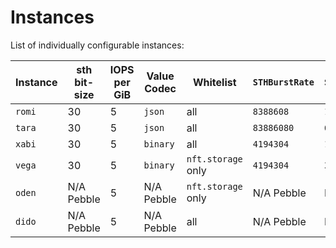 # Instances

List of individually configurable instances:

| Instance | sth bit-size | IOPS per GiB  | Value Codec  | Whitelist           | `STHBurstRate` | `STHSyncInterval` | Running                                                                                                                                       |
|----------|--------------|---------------|--------------|---------------------|----------------|-------------------|-----------------------------------------------------------------------------------------------------------------------------------------------|
| `romi`   | 30           | 5             | `json`       | all                 | `8388608`      | `1s`              | [842ef52a78fb9158a8797f8cd5ac3db026fbf6c7](https://github.com/filecoin-project/storetheindex/commit/842ef52a78fb9158a8797f8cd5ac3db026fbf6c7) |
| `tara`   | 30           | 5             | `json`       | all                 | `83886080`     | `6s`              | [778339d270108841997806c86203ddd3a7341fcb](https://github.com/filecoin-project/storetheindex/commit/778339d270108841997806c86203ddd3a7341fcb) |
| `xabi`   | 30           | 5             | `binary`     | all                 | `4194304`      | `1s`              | [945940507682064093e846ecc8578a58a5f16535](https://github.com/filecoin-project/storetheindex/commit/945940507682064093e846ecc8578a58a5f16535) |
| `vega`   | 30           | 5             | `binary`     | `nft.storage` only  | `4194304`      | `3s`              | [778339d270108841997806c86203ddd3a7341fcb](https://github.com/filecoin-project/storetheindex/commit/778339d270108841997806c86203ddd3a7341fcb) |
| `oden`   | N/A Pebble   | 5             | N/A Pebble   | `nft.storage` only  | N/A Pebble     | N/A Pebble        | [328150e710bf9a13b433d24048b867590d229257](https://github.com/filecoin-project/storetheindex/commit/328150e710bf9a13b433d24048b867590d229257) |
| `dido`   | N/A Pebble   | 5             | N/A Pebble   | all                 | N/A Pebble     | N/A Pebble        | [328150e710bf9a13b433d24048b867590d229257](https://github.com/filecoin-project/storetheindex/commit/328150e710bf9a13b433d24048b867590d229257) |

